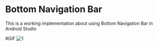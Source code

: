 # Bottom Navigation Bar
This is a working implementation about using Bottom Navigation Bar in Android Studio

#GIF
![1](https://user-images.githubusercontent.com/112755848/213235136-d66ff9dd-2526-49c0-a29e-b97eb3277291.gif)
